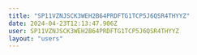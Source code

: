 ```yaml
---
title: "SP11VZNJSCK3WEH2B64PRDFTG1TCP5J6QSR4THYYZ"
date: 2024-04-23T12:13:47.906Z
user: SP11VZNJSCK3WEH2B64PRDFTG1TCP5J6QSR4THYYZ
layout: "users"
---
```

    